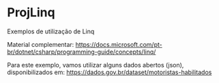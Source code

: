 # ProjLinq

Exemplos de utilização de Linq

Material complementar: https://docs.microsoft.com/pt-br/dotnet/csharp/programming-guide/concepts/linq/

Para este exemplo, vamos utilizar alguns dados abertos (json), disponibilizados em: https://dados.gov.br/dataset/motoristas-habilitados
